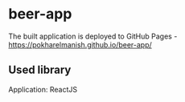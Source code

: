 # beer-app
The built application is deployed to GitHub Pages - https://pokharelmanish.github.io/beer-app/

## Used library
Application:
  ReactJS

